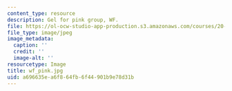 ```yaml
---
content_type: resource
description: Gel for pink group, WF.
file: https://ol-ocw-studio-app-production.s3.amazonaws.com/courses/20-109-laboratory-fundamentals-in-biological-engineering-fall-2007/a696635ea6f864fb6f44901b9e78d31b_wf_pink.jpg
file_type: image/jpeg
image_metadata:
  caption: ''
  credit: ''
  image-alt: ''
resourcetype: Image
title: wf_pink.jpg
uid: a696635e-a6f8-64fb-6f44-901b9e78d31b
---
```

